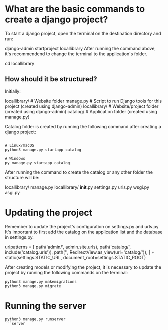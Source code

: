 
# What are the basic commands to create a django project?

To start a django project, open the terminal on the destination directory and run:

django-admin startproject locallibrary
After running the command above, it's recommendend to change the terminal to the application's folder.

cd locallibrary

## How should it be structured? 

Initially:

locallibrary/         # Website folder
    manage.py         # Script to run Django tools for this project (created using django-admin)
    locallibrary/     # Website/project folder (created using django-admin)
    catalog/          # Application folder (created using manage.py)


Catalog folder is created by running the following command after creating a django project:

```

# Linux/macOS
python3 manage.py startapp catalog

# Windows
py manage.py startapp catalog

```

After running the command to create the catalog or any other folder the structure will be:

locallibrary/
    manage.py
    locallibrary/
        __init__.py
        settings.py
        urls.py
        wsgi.py
        asgi.py

# Updating the project 

Remember to update the project's configuration on settings.py and urls.py
It's important to first add the catalog on the application list and the database in settings.py.


urlpatterns = [
    path('admin/', admin.site.urls),
    path('catalog/', include('catalog.urls')),
    path('', RedirectView.as_view(url='catalog/')),
] + static(settings.STATIC_URL, document_root=settings.STATIC_ROOT)


After creating models or modifying the project, it is necessary to update the project by running the following commands on the terminal: 

```
python3 manage.py makemigrations
python3 manage.py migrate
```


# Running the server

```
python3 manage.py runserver
```server




